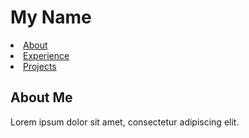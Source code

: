 <h1>My Name</h1>
<li><a href="#about">About</a></li>
<li><a href="#experience">Experience</a></li>
<li><a href="#projects">Projects</a></li>
<h2>About Me</h2>
<p>Lorem ipsum dolor sit amet, consectetur adipiscing elit.</p>
